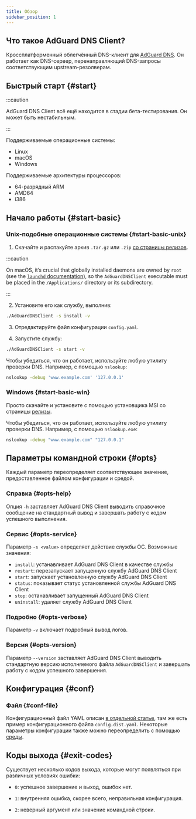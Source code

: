 ```yaml
---
title: Обзор
sidebar_position: 1
---
```


<!-- markdownlint-configure-file {"ul-indent":{"indent":4,"start_indent":2,"start_indented":true}} -->

## Что такое AdGuard DNS Client?

Кроссплатформенный облегчённый DNS-клиент для [AdGuard DNS][agdns]. Он работает как DNS-сервер, перенаправляющий DNS-запросы соответствующим upstream-резолверам.

[agdns]: https://adguard-dns.io

## Быстрый старт {#start}

:::caution

AdGuard DNS Client всё ещё находится в стадии бета-тестирования. Он может быть нестабильным.

:::

Поддерживаемые операционные системы:

- Linux
- macOS
- Windows

Поддерживаемые архитектуры процессоров:

- 64-разрядный ARM
- AMD64
- i386

## Начало работы {#start-basic}

### Unix-подобные операционные системы {#start-basic-unix}

1. Скачайте и распакуйте архив `.tar.gz` или `.zip` [со страницы релизов][releases].

  :::caution

  On macOS, it’s crucial that globally installed daemons are owned by `root` (see the [`launchd` documentation][launchd-requirements]), so the `AdGuardDNSClient` executable must be placed in the `/Applications/` directory or its subdirectory.

  :::

2. Установите его как службу, выполнив:

  ```sh
  ./AdGuardDNSClient -s install -v
  ```

3. Отредактируйте файл конфигурации `config.yaml`.

4. Запустите службу:

  ```sh
  ./AdGuardDNSClient -s start -v
  ```

Чтобы убедиться, что он работает, используйте любую утилиту проверки DNS. Например, с помощью `nslookup`:

```sh
nslookup -debug 'www.example.com' '127.0.0.1'
```

[launchd-requirements]: https://developer.apple.com/library/archive/documentation/MacOSX/Conceptual/BPSystemStartup/Chapters/CreatingLaunchdJobs.html
[releases]: https://github.com/AdguardTeam/AdGuardDNSClient/releases

### Windows {#start-basic-win}

Просто скачайте и установите с помощью установщика MSI со страницы [релизы][releases].

Чтобы убедиться, что он работает, используйте любую утилиту проверки DNS. Например, с помощью `nslookup.exe`:

```sh
nslookup -debug "www.example.com" "127.0.0.1"
```

## Параметры командной строки {#opts}

Каждый параметр переопределяет соответствующее значение, предоставленное файлом конфигурации и средой.

### Справка {#opts-help}

Опция `-h` заставляет AdGuard DNS Client выводить справочное сообщение на стандартный вывод и завершать работу с кодом успешного выполнения.

### Сервис {#opts-service}

Параметр `-s <value>` определяет действие службы ОС. Возможные значения:

- `install`: устанавливает AdGuard DNS Client в качестве службы
- `restart`: перезапускает запущенную службу AdGuard DNS Client
- `start`: запускает установленную службу AdGuard DNS Client
- `status`: показывает статус установленной службы AdGuard DNS Client
- `stop`: останавливает запущенный AdGuard DNS Client
- `uninstall`: удаляет службу AdGuard DNS Client

### Подробно {#opts-verbose}

Параметр `-v` включает подробный вывод логов.

### Версия {#opts-version}

Параметр `--version` заставляет AdGuard DNS Client выводить стандартную версию исполняемого файла `AdGuardDNSClient` и завершать работу с кодом успешного завершения.

## Конфигурация {#conf}

### Файл {#conf-file}

Конфигурационный файл YAML описан [в отдельной статье][conf], там же есть пример конфигурационного файла `config.dist.yaml`.  Некоторые параметры конфигурации также можно переопределить с помощью [среды][env].

[conf]: configuration.md
[env]: environment.md

## Коды выхода {#exit-codes}

Существует несколько кодов выхода, которые могут появляться при различных условиях ошибки:

- `0`: успешное завершение и выход, ошибок нет.

- `1`: внутренняя ошибка, скорее всего, неправильная конфигурация.

- `2`: неверный аргумент или значение командной строки.

